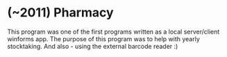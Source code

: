 # (~2011) Pharmacy

This program was one of the first programs written as a local server/client winforms app. The purpose of this program was to help with yearly stocktaking. And also - using the external barcode reader :)
